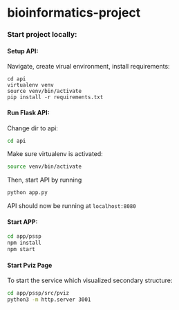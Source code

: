 # bioinformatics-project

### Start project locally:

#### Setup API:
Navigate, create virual environment, install requirements:
```
cd api
virtualenv venv
source venv/bin/activate
pip install -r requirements.txt
```

#### Run Flask API:
Change dir to api:
```bash
cd api
```

Make sure virtualenv is activated:
```bash
source venv/bin/activate
```
Then, start API by running
```bash
python app.py
```

API should now be running at `localhost:8080`


#### Start APP:
```bash
cd app/pssp
npm install
npm start
```

#### Start Pviz Page

To start the service which visualized secondary structure:

```bash
cd app/pssp/src/pviz
python3 -m http.server 3001
```